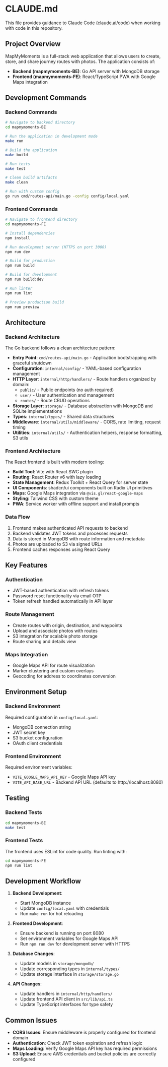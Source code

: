 # CLAUDE.md

This file provides guidance to Claude Code (claude.ai/code) when working with code in this repository.

## Project Overview

MapMyMoments is a full-stack web application that allows users to create, store, and share journey routes with photos. The application consists of:

- **Backend (mapmymoments-BE)**: Go API server with MongoDB storage
- **Frontend (mapmymoments-FE)**: React/TypeScript PWA with Google Maps integration

## Development Commands

### Backend Commands
```bash
# Navigate to backend directory
cd mapmymoments-BE

# Run the application in development mode
make run

# Build the application
make build

# Run tests
make test

# Clean build artifacts
make clean

# Run with custom config
go run cmd/routes-api/main.go -config config/local.yaml
```

### Frontend Commands
```bash
# Navigate to frontend directory
cd mapmymoments-FE

# Install dependencies
npm install

# Run development server (HTTPS on port 3000)
npm run dev

# Build for production
npm run build

# Build for development
npm run build:dev

# Run linter
npm run lint

# Preview production build
npm run preview
```

## Architecture

### Backend Architecture
The Go backend follows a clean architecture pattern:

- **Entry Point**: `cmd/routes-api/main.go` - Application bootstrapping with graceful shutdown
- **Configuration**: `internal/config/` - YAML-based configuration management
- **HTTP Layer**: `internal/http/handlers/` - Route handlers organized by domain:
  - `public/` - Public endpoints (no auth required)
  - `user/` - User authentication and management
  - `routes/` - Route CRUD operations
- **Storage Layer**: `storage/` - Database abstraction with MongoDB and SQLite implementations
- **Types**: `internal/types/` - Shared data structures
- **Middleware**: `internal/utils/middleware/` - CORS, rate limiting, request timing
- **Utilities**: `internal/utils/` - Authentication helpers, response formatting, S3 utils

### Frontend Architecture
The React frontend is built with modern tooling:

- **Build Tool**: Vite with React SWC plugin
- **Routing**: React Router v6 with lazy loading
- **State Management**: Redux Toolkit + React Query for server state
- **UI Components**: shadcn/ui components built on Radix UI primitives
- **Maps**: Google Maps integration via `@vis.gl/react-google-maps`
- **Styling**: Tailwind CSS with custom theme
- **PWA**: Service worker with offline support and install prompts

### Data Flow
1. Frontend makes authenticated API requests to backend
2. Backend validates JWT tokens and processes requests
3. Data is stored in MongoDB with route information and metadata
4. Photos are uploaded to S3 via signed URLs
5. Frontend caches responses using React Query

## Key Features

### Authentication
- JWT-based authentication with refresh tokens
- Password reset functionality via email OTP
- Token refresh handled automatically in API layer

### Route Management
- Create routes with origin, destination, and waypoints
- Upload and associate photos with routes
- S3 integration for scalable photo storage
- Route sharing and details view

### Maps Integration
- Google Maps API for route visualization
- Marker clustering and custom overlays
- Geocoding for address to coordinates conversion

## Environment Setup

### Backend Environment
Required configuration in `config/local.yaml`:
- MongoDB connection string
- JWT secret key
- S3 bucket configuration
- OAuth client credentials

### Frontend Environment
Required environment variables:
- `VITE_GOOGLE_MAPS_API_KEY` - Google Maps API key
- `VITE_API_BASE_URL` - Backend API URL (defaults to http://localhost:8080)

## Testing

### Backend Tests
```bash
cd mapmymoments-BE
make test
```

### Frontend Tests
The frontend uses ESLint for code quality. Run linting with:
```bash
cd mapmymoments-FE
npm run lint
```

## Development Workflow

1. **Backend Development**: 
   - Start MongoDB instance
   - Update `config/local.yaml` with credentials
   - Run `make run` for hot reloading

2. **Frontend Development**:
   - Ensure backend is running on port 8080
   - Set environment variables for Google Maps API
   - Run `npm run dev` for development server with HTTPS

3. **Database Changes**:
   - Update models in `storage/mongodb/` 
   - Update corresponding types in `internal/types/`
   - Update storage interface in `storage/storage.go`

4. **API Changes**:
   - Update handlers in `internal/http/handlers/`
   - Update frontend API client in `src/lib/api.ts`
   - Update TypeScript interfaces for type safety

## Common Issues

- **CORS Issues**: Ensure middleware is properly configured for frontend domain
- **Authentication**: Check JWT token expiration and refresh logic
- **Maps Loading**: Verify Google Maps API key has required permissions
- **S3 Upload**: Ensure AWS credentials and bucket policies are correctly configured